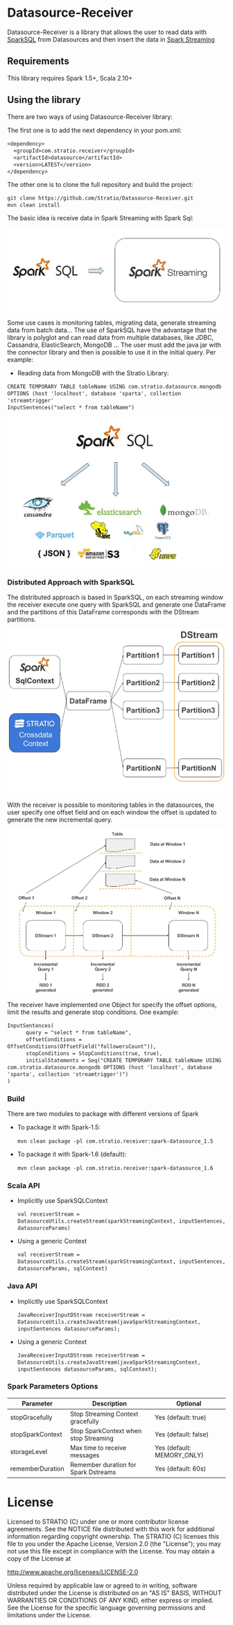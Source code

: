 # Datasource-Receiver

Datasource-Receiver is a library that allows the user to read data with [SparkSQL](http://spark.apache.org/docs/latest/sql-programming-guide.html)
from Datasources and then insert the data in [Spark Streaming](http://spark.apache.org/docs/latest/streaming-programming-guide.html)


## Requirements

This library requires Spark 1.5+, Scala 2.10+

## Using the library

There are two ways of using Datasource-Receiver library:

The first one is to add the next dependency in your pom.xml:

  ```
  <dependency>
    <groupId>com.stratio.receiver</groupId>
    <artifactId>datasource</artifactId>
    <version>LATEST</version>
  </dependency>
  ```

The other one is to clone the full repository and build the project:

  ```
  git clone https://github.com/Stratio/Datasource-Receiver.git
  mvn clean install
  ```

The basic idea is receive data in Spark Streaming with Spark Sql:

 ![SparkSQL -> SparkStreaming](./images/SparkSQL-SparkStreaming.jpg)
 
Some use cases is monitoring tables, migrating data, generate streaming data from batch data...
The use of SparkSQL have the advantage that the library is polyglot and can read data from multiple databases, like 
JDBC, Cassandra, ElasticSearch, MongoDB ... The user must add the java jar with the connector library and then is 
possible to use it in the initial query. Per example:
 
 - Reading data from MongoDB with the Stratio Library:
 
 ```
 CREATE TEMPORARY TABLE tableName USING com.stratio.datasource.mongodb OPTIONS (host 'localhost', database 'sparta', collection 'streamtrigger'
 InputSentences("select * from tableName") 
 ```

  ![SparkSQL Datasources](./images/SparkSQL-Datasources.jpg)

### Distributed Approach with SparkSQL

The distributed approach is based in SparkSQL, on each streaming window the receiver execute one query with SparkSQL 
and generate one DataFrame and the partitions of this DataFrame corresponds with the DStream partitions.

  ![Datasource Receiver distributed with SparkSQL](./images/ArchitectureDatasourceReceiver.jpg)

With the receiver is possible to monitoring tables in the datasources, the user specify one offset field and on each 
window the offset is updated to generate the new incremental query.
 
  ![Incremental Queries](./images/IncrementalQueries.jpg)
 
The receiver have implemented one Object for specify the offset options, limit the results and generate stop 
conditions. One example:

   ```
   InputSentences(
         query = "select * from tableName",
         offsetConditions = OffsetConditions(OffsetField("followersCount")),
         stopConditions = StopConditions(true, true),
         initialStatements = Seq("CREATE TEMPORARY TABLE tableName USING com.stratio.datasource.mongodb OPTIONS (host 'localhost', database 'sparta', collection 'streamtrigger')")
   )
   ```


### Build

There are two modules to package with different versions of Spark

- To package it with Spark-1.5:

    `mvn clean package -pl com.stratio.receiver:spark-datasource_1.5`

- To package it with Spark-1.6 (default):

    `mvn clean package -pl com.stratio.receiver:spark-datasource_1.6`


### Scala API

- Implicitly use SparkSQLContext
    
    ```
    val receiverStream = DatasourceUtils.createStream(sparkStreamingContext, inputSentences, datasourceParams)
    ```
    
- Using a generic Context
    
    ```
    val receiverStream = DatasourceUtils.createStream(sparkStreamingContext, inputSentences, datasourceParams, sqlContext)
    ```


### Java API

- Implicitly use SparkSQLContext

  ```
  JavaReceiverInputDStream receiverStream = DatasourceUtils.createJavaStream(javaSparkStreamingContext, inputSentences datasourceParams);
  ```
  
- Using a generic Context

  ```
  JavaReceiverInputDStream receiverStream = DatasourceUtils.createJavaStream(javaSparkStreamingContext, inputSentences datasourceParams, sqlContext);
  ```
  

### Spark Parameters Options 

| Parameter                 | Description                             | Optional                             |
|---------------------------|-----------------------------------------|--------------------------------------|
| stopGracefully            | Stop Streaming Context gracefully       | Yes  (default: true)                 |
| stopSparkContext          | Stop SparkContext when stop Streaming   | Yes  (default: false)                |
| storageLevel              | Max time to receive messages            | Yes  (default: MEMORY_ONLY)          |
| rememberDuration          | Remember duration for Spark Dstreams    | Yes  (default: 60s)                  |


# License #

Licensed to STRATIO (C) under one or more contributor license agreements.
See the NOTICE file distributed with this work for additional information
regarding copyright ownership.  The STRATIO (C) licenses this file
to you under the Apache License, Version 2.0 (the
"License"); you may not use this file except in compliance
with the License.  You may obtain a copy of the License at

  http://www.apache.org/licenses/LICENSE-2.0

Unless required by applicable law or agreed to in writing,
software distributed under the License is distributed on an
"AS IS" BASIS, WITHOUT WARRANTIES OR CONDITIONS OF ANY
KIND, either express or implied.  See the License for the
specific language governing permissions and limitations
under the License.

